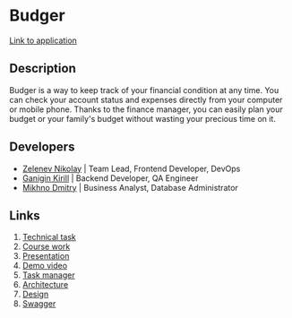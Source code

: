 # Budger

[Link to application](https://budger-application.herokuapp.com/)

## Description
Budger is a way to keep track of your financial condition at any time. You can check your account status and expenses directly from your computer or mobile phone. Thanks to the finance manager, you can easily plan your budget or your family's budget without wasting your precious time on it.
## Developers
- [Zelenev Nikolay](https://github.com/c-addict) | Team Lead, Frontend Developer, DevOps
- [Ganigin Kirill](https://github.com/MeltingGlaciers) | Backend Developer, QA Engineer
- [Mikhno Dmitry](https://github.com/DuckMan-alt) | Business Analyst, Database Administrator
## Links
1. [Technical task](https://github.com/c-addict/budger/blob/master/documents/technical_task.pdf)
2. [Course work](https://github.com/c-addict/budger/blob/master/documents/Course_work%20.pdf)
3. [Presentation](https://youtu.be/ZT-gu26JGRk)
4. [Demo video](https://youtu.be/5CwyuMuOS-M)
5. [Task manager](https://trello.com/b/nYnwiHZ4/budger)
6. [Architecture](https://miro.com/app/board/o9J_lUY78ko=/)
7. [Design](https://www.figma.com/file/lRO8sR42XWK94tyTGa9EcW/Programming-technologies?node-id=0%3A1)
8. [Swagger](https://app.swaggerhub.com/apis-docs/MeltingGlaciers/Budger/v5/)
